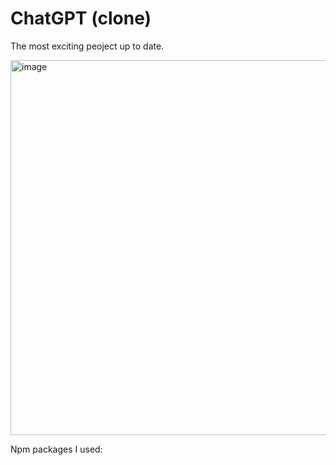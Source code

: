 # ChatGPT (clone)

The most exciting peoject up to date. 

<img src="https://user-images.githubusercontent.com/85371429/218442922-0221c5bc-0973-4a3a-a565-995a101ef55f.gif" alt="image" width="600"/>

Npm packages I used: 
